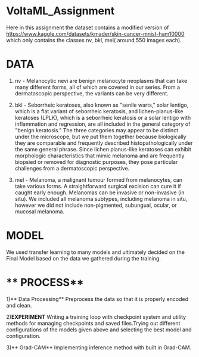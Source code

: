 # VoltaML_Assignment

Here in this assignment the dataset contains a modified version of https://www.kaggle.com/datasets/kmader/skin-cancer-mnist-ham10000 which only contains the classes nv, bkl, mel( around 550 images each).

# **DATA**
1) nv - Melanocytic nevi are benign melanocyte neoplasms that can take many different forms, all of which are covered in our series. From a dermatoscopic perspective, the variants can be very different.

2) bkl - Seborrheic keratoses, also known as "senile warts," solar lentigo, which is a flat variant of seborrheic keratosis, and lichen-planus-like keratoses (LPLK), which is a seborrheic keratosis or a solar lentigo with inflammation and regression, are all included in the general category of "benign keratosis." The three categories may appear to be distinct under the microscope, but we put them together because biologically they are comparable and frequently described histopathologically under the same general phrase. Since lichen planus-like keratoses can exhibit morphologic characteristics that mimic melanoma and are frequently biopsied or removed for diagnostic purposes, they pose particular challenges from a dermatoscopic perspective.

3) mel - Melanoma, a malignant tumour formed from melanocytes, can take various forms. A straightforward surgical excision can cure it if caught early enough. Melanomas   can be invasive or non-invasive (in situ). We included all melanoma subtypes, including melanoma in situ, however we did not include non-pigmented, subungual, ocular,   or mucosal melanoma.


# **MODEL**
We used transfer learning to many models and ultimately decided on the Final Model based on the data we gathered during the training.

# ** PROCESS**
1)** Data Processing**
     Preprocess the data so that it is properly encoded and clean.
   
 2)**EXPERIMENT**
     Writing a training loop with checkpoint system and utility methods for managing checkpoints and saved files.Trying out different configurations of the models given      above and selecting the best model and configuration.
     
 3)** Grad-CAM**
      Implementing inference method with built in Grad-CAM.
   
